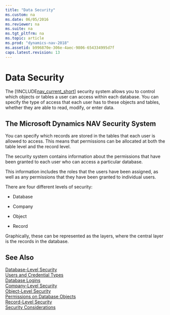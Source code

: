```yaml
---
title: "Data Security"
ms.custom: na
ms.date: 06/05/2016
ms.reviewer: na
ms.suite: na
ms.tgt_pltfrm: na
ms.topic: article
ms.prod: "dynamics-nav-2018"
ms.assetid: b996870e-306e-4aec-9806-654334995d7f
caps.latest.revision: 13
---
```

# Data Security
The [!INCLUDE[nav_current_short](includes/nav_current_short_md.md)] security system allows you to control which objects or tables a user can access within each database. You can specify the type of access that each user has to these objects and tables, whether they are able to read, modify, or enter data.  
  
## The Microsoft Dynamics NAV Security System  
 You can specify which records are stored in the tables that each user is allowed to access. This means that permissions can be allocated at both the table level and the record level.  
  
 The security system contains information about the permissions that have been granted to each user who can access a particular database.  
  
 This information includes the roles that the users have been assigned, as well as any permissions that they have been granted to individual users.  
  
 There are four different levels of security:  
  
-   Database  
  
-   Company  
  
-   Object  
  
-   Record  
  
Graphically, these can be represented as the layers, where the central layer is the records in the database.  
  
## See Also  
 [Database-Level Security](Database-Level-Security.md)   
 [Users and Credential Types](Users-and-Credential-Types.md)   
 [Database Logins](Database-Logins.md)   
 [Company-Level Security](Company-Level-Security.md)   
 [Object-Level Security](Object-Level-Security.md)   
 [Permissions on Database Objects](Permissions-on-Database-Objects.md)   
 [Record-Level Security](Record-Level-Security.md)   
 [Security Considerations](Security-Considerations.md)
